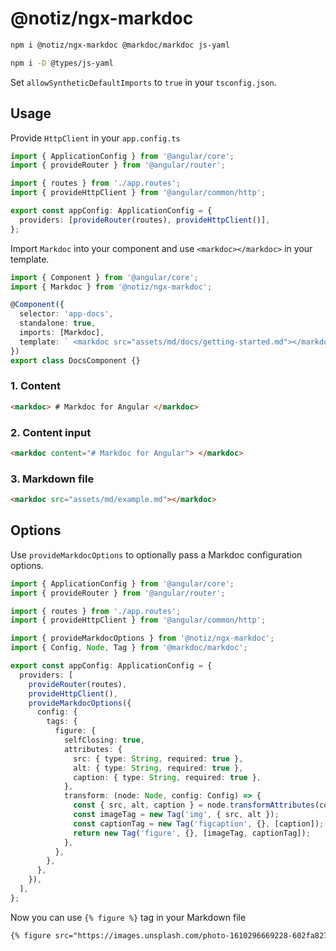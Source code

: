 # @notiz/ngx-markdoc

```bash
npm i @notiz/ngx-markdoc @markdoc/markdoc js-yaml

npm i -D @types/js-yaml
```

Set `allowSyntheticDefaultImports` to `true` in your `tsconfig.json`.

## Usage

Provide `HttpClient` in your `app.config.ts`

```ts
import { ApplicationConfig } from '@angular/core';
import { provideRouter } from '@angular/router';

import { routes } from './app.routes';
import { provideHttpClient } from '@angular/common/http';

export const appConfig: ApplicationConfig = {
  providers: [provideRouter(routes), provideHttpClient()],
};
```

Import `Markdoc` into your component and use `<markdoc></markdoc>` in your template.

```ts
import { Component } from '@angular/core';
import { Markdoc } from '@notiz/ngx-markdoc';

@Component({
  selector: 'app-docs',
  standalone: true,
  imports: [Markdoc],
  template: ` <markdoc src="assets/md/docs/getting-started.md"></markdoc> `,
})
export class DocsComponent {}
```

### 1. Content

```html
<markdoc> # Markdoc for Angular </markdoc>
```

### 2. Content input

```html
<markdoc content="# Markdoc for Angular"> </markdoc>
```

### 3. Markdown file

```html
<markdoc src="assets/md/example.md"></markdoc>
```

## Options

Use `provideMarkdocOptions` to optionally pass a Markdoc configuration options.

```ts
import { ApplicationConfig } from '@angular/core';
import { provideRouter } from '@angular/router';

import { routes } from './app.routes';
import { provideHttpClient } from '@angular/common/http';

import { provideMarkdocOptions } from '@notiz/ngx-markdoc';
import { Config, Node, Tag } from '@markdoc/markdoc';

export const appConfig: ApplicationConfig = {
  providers: [
    provideRouter(routes),
    provideHttpClient(),
    provideMarkdocOptions({
      config: {
        tags: {
          figure: {
            selfClosing: true,
            attributes: {
              src: { type: String, required: true },
              alt: { type: String, required: true },
              caption: { type: String, required: true },
            },
            transform: (node: Node, config: Config) => {
              const { src, alt, caption } = node.transformAttributes(config);
              const imageTag = new Tag('img', { src, alt });
              const captionTag = new Tag('figcaption', {}, [caption]);
              return new Tag('figure', {}, [imageTag, captionTag]);
            },
          },
        },
      },
    }),
  ],
};
```

Now you can use `{% figure %}` tag in your Markdown file

```md
{% figure src="https://images.unsplash.com/photo-1610296669228-602fa827fc1f?ixlib=rb-1.2.1&ixid=MnwxMjA3fDB8MHxwaG90by1wYWdlfHx8fGVufDB8fHx8&auto=format&fit=crop&w=1675&q=80" alt="Pelican nebulae mosaic" caption="Pelican nebulae mosaic" /%}
```
